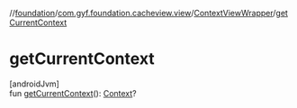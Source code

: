 //[foundation](../../../index.md)/[com.gyf.foundation.cacheview.view](../index.md)/[ContextViewWrapper](index.md)/[getCurrentContext](get-current-context.md)

# getCurrentContext

[androidJvm]\
fun [getCurrentContext](get-current-context.md)(): [Context](https://developer.android.com/reference/kotlin/android/content/Context.html)?